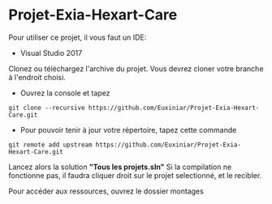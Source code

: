 # Projet-Exia-Hexart-Care
Pour utiliser ce projet, il vous faut un IDE:
- Visual Studio 2017


Clonez ou téléchargez l'archive du projet.
Vous devrez cloner votre branche à l'endroit choisi.
- Ouvrez la console et tapez
```
git clone --recursive https://github.com/Euxiniar/Projet-Exia-Hexart-Care.git
```

- Pour pouvoir tenir à jour votre répertoire, tapez cette commande
```
git remote add upstream https://github.com/Euxiniar/Projet-Exia-Hexart-Care.git
```
Lancez alors la solution **"Tous les projets.sln"**
Si la compilation ne fonctionne pas, il faudra cliquer droit sur le projet selectionné, et le recibler.

Pour accéder aux ressources, ouvrez le dossier montages
